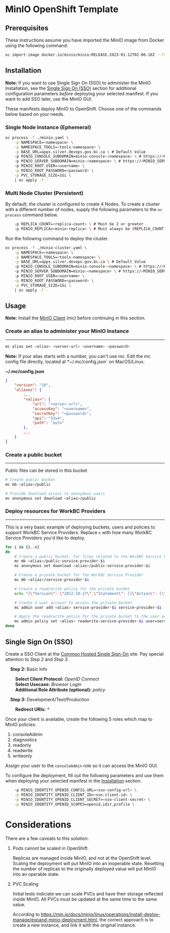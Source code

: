 # MinIO OpenShift Template

## <a name="prerequisites"></a>Prerequisites

These instructions assume you have imported the MinIO image from Docker using the following command:

```sh
oc import-image docker.io/minio/minio:RELEASE.2023-01-12T02-06-16Z --from=docker.io/minio/minio:RELEASE.2023-01-12T02-06-16Z
```

## <a name="installation"></a>Installation

**Note:** If you want to use Single Sign On (SSO) to administer the MinIO Installation, see the [Single Sign On (SSO)](#sso) section for additional configuration parameters *before* deploying your selected manifest.  If you want to add SSO later, use the MinIO GUI.

These manifests deploy MinIO to OpenShift.  Choose one of the commands below based on your needs.
### Single Node Instance (Ephemeral)

```sh
oc process -f ./minio.yaml \
    -p NAMESPACE=<namespace> \
    -p NAMESPACE_TOOLS=<tools-namespace> \
    -p BASE_URL=apps.silver.devops.gov.bc.ca \ # Default Value
    -p MINIO_CONSOLE_SUBDOMAIN=minio-console-<namespace> \ # https://<MINIO_CONSOLE_SUBDOMAIN>.<BASE_URL>
    -p MINIO_SERVER_SUBDOMAIN=minio-<namespace> \ # https://<MINIO_SERVER_SUBDOMAIN>.<BASE_URL>
    -p MINIO_ROOT_USER=<username> \
    -p MINIO_ROOT_PASSWORD=<password> \
    -p PVC_STORAGE_SIZE=1Gi \
    | oc apply -f -
```
### Multi Node Cluster (Persistent)

By default, the cluster is configured to create 4 Nodes.  To create a cluster with a different number of nodes, supply the following parameters to the `oc process` command below.

```sh
    -p REPLICA_COUNT=<replica-count> \ # Must be 2 or greater
    -p MINIO_REPLICA=<minio-replica> \ # Must always be (REPLICA_COUNT - 1)
```

Run the following command to deploy the cluster.

```sh
oc process -f ./minio-cluster.yaml \
    -p NAMESPACE=<namespace> \
    -p NAMESPACE_TOOLS=<tools-namespace> \
    -p BASE_URL=apps.silver.devops.gov.bc.ca \ # Default Value
    -p MINIO_CONSOLE_SUBDOMAIN=minio-console-<namespace> \ # https://<MINIO_CONSOLE_SUBDOMAIN>.<BASE_URL>
    -p MINIO_SERVER_SUBDOMAIN=minio-<namespace> \ # https://<MINIO_SERVER_SUBDOMAIN>.<BASE_URL>
    -p MINIO_ROOT_USER=<username> \
    -p MINIO_ROOT_PASSWORD=<password> \
    -p PVC_STORAGE_SIZE=1Gi \
    | oc apply -f -
```

## <a name="usage"></a>Usage

**Note:** Install the [MinIO Client](https://min.io/docs/minio/linux/reference/minio-mc.html) (mc) before continuing in this section.

### Create an alias to administer your MinIO Instance
---
```sh
mc alias set <alias> <server-url> <username> <password>
```
**Note:** If your alias starts with a number, you can't use mc.  Edit the mc config file directly, located at *~/.mc/config.json` on MacOS/Linux.

**~/.mc/config.json**
```json
{
    "version": "10",
    "aliases": {
        ...
        "<alias>": {
            "url": "<server-url>",
            "accessKey": "<username>",
            "secretKey": "<password>",
            "api": "S3v4",
            "path": "auto"
        },
        ...
    }
}
```
    
### Create a public bucket
---

Public files can be stored in this bucket

```sh
# Create public bucket
mc mb <alias>/public

# Provide download access to anonymous users
mc anonymous set download <alias>/public
```

### Deploy resources for WorkBC Providers
---
This is a very basic example of deploying buckets, users and policies to support WorkBC Service Providers.  Replace `n` with how many WorkBC Service Providers you'd like to deploy.

```sh
for i in {1..n}
do
    # Create a public bucket, for files related to the WorkBC Service Provider
    mc mb <alias>/public-service-provider-$i
    mc anonymous set download <alias>/public-service-provider-$i

    # Create a private bucket for the WorkBC Service Provider
    mc mb <alias>/service-provider-$i

    # Create a read/write policy for the private bucket
    echo "{\"Version\": \"2012-10-17\",\"Statement\": [{\"Action\": [\"s3:ListBucket\",\"s3:PutObject\",\"s3:GetObject\",\"s3:DeleteObject\"],\"Effect\": \"Allow\",\"Resource\": [\"arn:aws:s3:::service-provider-$i\/*\", \"arn:aws:s3:::service-provider-$i\"],\"Sid\": \"BucketAccessForUser\"}]}" | mc admin policy add <alias> readwrite-service-provider-$i /dev/stdin

    # Create a user account to access the private bucket
    mc admin user add <alias> service-provider-$i service-provider-$i

    # Apply the read/write policy for the private bucket to the user account
    mc admin policy set <alias> readwrite-service-provider-$i user=service-provider-$i
done
```


## <a name="sso"></a>Single Sign On (SSO)

Create a SSO Client at the [Common Hosted Single Sign-On](https://bcgov.github.io/sso-requests) site.  Pay special attention to *Step 2* and *Step 3*.

&nbsp;&nbsp;&nbsp;&nbsp;**Step 2:** Basic Info

&nbsp;&nbsp;&nbsp;&nbsp;&nbsp;&nbsp;&nbsp;&nbsp;**Select Client Protocol:** *OpenID Connect*<br />
&nbsp;&nbsp;&nbsp;&nbsp;&nbsp;&nbsp;&nbsp;&nbsp;**Select Usecase:** *Browser Login*<br />
&nbsp;&nbsp;&nbsp;&nbsp;&nbsp;&nbsp;&nbsp;&nbsp;**Additional Role Attribute (optional):** *policy*

&nbsp;&nbsp;&nbsp;&nbsp;**Step 3:** Development/Test/Production

&nbsp;&nbsp;&nbsp;&nbsp;&nbsp;&nbsp;&nbsp;&nbsp;**Redirect URIs:** *\**

Once your client is available, create the following 5 roles which map to MinIO policies:

1. consoleAdmin
2. diagnostics
3. readonly
4. readwrite
5. writeonly

Assign your user to the `consoleAdmin` role so it can access the MinIO GUI.

To configure the deployment, fill out the following parameters and use them when deploying your selected manifest in the [Installation](#installation) section.

```sh
    -p MINIO_IDENTITY_OPENID_CONFIG_URL=<sso-config-url> \
    -p MINIO_IDENTITY_OPENID_CLIENT_ID=<sso-client-id> \
    -p MINIO_IDENTITY_OPENID_CLIENT_SECRET=<sso-client-secret> \
    -p MINIO_IDENTITY_OPENID_SCOPES=openid,idir,profile \
```

# Considerations

There are a few caveats to this solution:

1. Pods cannot be scaled in OpenShift.

    Replicas are managed inside MinIO, and not at the OpenShift level.  Scaling the deployment will put MinIO into an inoperable state.  Resetting the number of replicas to the originally deployed value will put MinIO into an operable state.

2. PVC Scaling

    Initial tests indiciate we can scale PVCs and have their storage reflected inside MinIO.  All PVCs must be updated at the same time to the same value.

    According to https://min.io/docs/minio/linux/operations/install-deploy-manage/expand-minio-deployment.html, the correct approach is to create a new instance, and link it with the original instance.